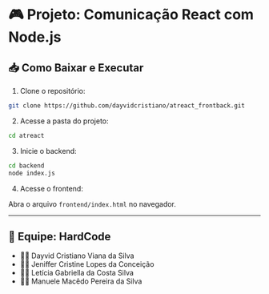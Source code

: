 # 🎮 Projeto: Comunicação React com Node.js

## 📥 Como Baixar e Executar

1. Clone o repositório:

```bash
git clone https://github.com/dayvidcristiano/atreact_frontback.git
```

2. Acesse a pasta do projeto:

```bash
cd atreact
```

3. Inicie o backend:

```bash
cd backend
node index.js
```

4. Acesse o frontend:

Abra o arquivo `frontend/index.html` no navegador.

---

## 👥 Equipe: HardCode

- 👨‍💻 Dayvid Cristiano Viana da Silva  
- 👩‍💻 Jeniffer Cristine Lopes da Conceição  
- 👩‍💻 Letícia Gabriella da Costa Silva  
- 👩‍💻 Manuele Macêdo Pereira da Silva
